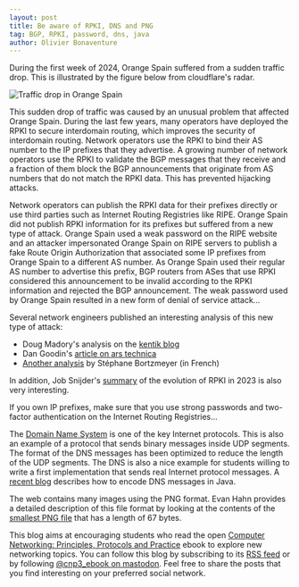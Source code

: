 ```yaml
---
layout: post
title: Be aware of RPKI, DNS and PNG
tag: BGP, RPKI, password, dns, java
author: Olivier Bonaventure
---
```


During the first week of 2024, Orange Spain suffered from a sudden traffic drop. This is illustrated by the figure below from cloudflare's radar.

![Traffic drop in Orange Spain]({{site.baseurl}}/images/cloudflare-orange.png)


This sudden drop of traffic was caused by an unusual problem that affected Orange Spain. During the last few years, many operators have deployed the RPKI to secure interdomain routing, which improves the security of interdomain routing. Network operators use the RPKI to bind their AS number to the IP prefixes that they advertise. A growing number of network operators use the RPKI to validate the BGP messages that they receive and a fraction of them block the BGP announcements that originate from AS numbers that do not match the RPKI data. This has prevented hijacking attacks.

Network operators can publish the RPKI data for their prefixes directly or use third parties such as Internet Routing Registries like RIPE. Orange Spain did not publish RPKI information for its prefixes but suffered from a new type of attack. Orange Spain used a weak password on the RIPE website and an attacker impersonated Orange Spain on RIPE servers to publish a fake Route Origin Authorization that associated some IP prefixes from Orange Spain to a different AS number. As Orange Spain used their regular AS number to advertise this prefix, BGP routers from ASes that use RPKI considered this announcement to be invalid according to the RPKI information and rejected the BGP announcement. The weak password used by Orange Spain resulted in a new form of denial of service attack...

Several network engineers published an interesting analysis of this new type of attack:

 - Doug Madory's analysis on the [kentik blog](https://www.kentik.com/blog/digging-into-the-orange-espana-hack/)
 - Dan Goodin's [article on ars technica](https://arstechnica.com/security/2024/01/a-ridiculously-weak-password-causes-disaster-for-spains-no-2-mobile-carrier/)
 - [Another analysis](https://www.bortzmeyer.org/orange-espagne-bgp.html) by Stéphane Bortzmeyer (in French)


In addition, Job Snijder's [summary](https://mailman.nanog.org/pipermail/nanog/2024-January/224318.html) of the evolution of RPKI in 2023 is also very interesting.


If you own IP prefixes, make sure that you use strong passwords and two-factor authentication on the Internet Routing Registries...

The [Domain Name System](https://beta.computer-networking.info/syllabus/default/protocols/dns.html) is one of the key Internet protocols. This is also an example of a protocol that sends binary messages inside UDP segments. The format of the DNS messages has been optimized to reduce the length of the UDP segments. The DNS is also a nice example for students willing to write a first implementation that sends real Internet protocol messages. A [recent blog](https://beta.computer-networking.info/syllabus/default/protocols/dns.html) describes how to encode DNS messages in Java.


The web contains many images using the PNG format. Evan Hahn provides a detailed description of this file format by looking at the contents of the [smallest PNG file](https://evanhahn.com/worlds-smallest-png/) that has a length of 67 bytes.



This blog aims at encouraging students who read the open [Computer Networking: Principles, Protocols and Practice](https://www.computer-networking.info) ebook to explore new networking topics. You can follow this blog by subscribing to its [RSS feed](http://blog.computer-networking.info/feed.xml) or by following [@cnp3_ebook on mastodon](https://mastodon.acm.org/@cnp3_ebook). Feel free to share the posts that you find interesting on your preferred social network.

